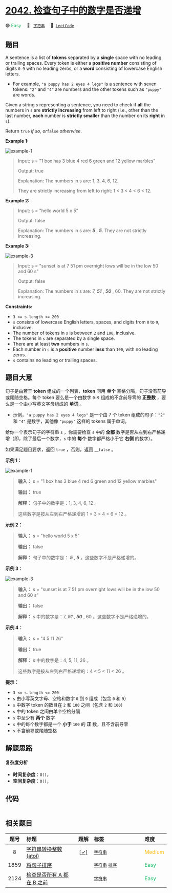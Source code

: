 # [2042. 检查句子中的数字是否递增](https://leetcode.com/problems/check-if-numbers-are-ascending-in-a-sentence)

🟢 <font color=#15bd66>Easy</font>&emsp; 🔖&ensp; [`字符串`](/leetcode-js/outline/tag/string.md)&emsp; 🔗&ensp;[`LeetCode`](https://leetcode.com/problems/check-if-numbers-are-ascending-in-a-sentence)

## 题目

A sentence is a list of **tokens** separated by a **single** space with no
leading or trailing spaces. Every token is either a **positive number**
consisting of digits `0-9` with no leading zeros, or a **word** consisting of
lowercase English letters.

  * For example, `"a puppy has 2 eyes 4 legs"` is a sentence with seven tokens: `"2"` and `"4"` are numbers and the other tokens such as `"puppy"` are words.

Given a string `s` representing a sentence, you need to check if **all** the
numbers in `s` are **strictly increasing** from left to right (i.e., other
than the last number, **each** number is **strictly smaller** than the number
on its **right** in `s`).

Return `true` _if so, or_`false` _otherwise_.



**Example 1:**

![example-1](https://assets.leetcode.com/uploads/2021/09/30/example1.png)

> Input: s = "1 box has 3 blue 4 red 6 green and 12 yellow marbles"
> 
> Output: true
> 
> Explanation: The numbers in s are: 1, 3, 4, 6, 12.
> 
> They are strictly increasing from left to right: 1 < 3 < 4 < 6 < 12.

**Example 2:**

> Input: s = "hello world 5 x 5"
> 
> Output: false
> 
> Explanation: The numbers in s are: _**5**_ , **_5_**. They are not strictly increasing.

**Example 3:**

![example-3](https://assets.leetcode.com/uploads/2021/09/30/example3.png)

> Input: s = "sunset is at 7 51 pm overnight lows will be in the low 50 and 60 s"
> 
> Output: false
> 
> Explanation: The numbers in s are: 7, _**51**_ , _**50**_ , 60. They are not strictly increasing.

**Constraints:**

  * `3 <= s.length <= 200`
  * `s` consists of lowercase English letters, spaces, and digits from `0` to `9`, inclusive.
  * The number of tokens in `s` is between `2` and `100`, inclusive.
  * The tokens in `s` are separated by a single space.
  * There are at least **two** numbers in `s`.
  * Each number in `s` is a **positive** number **less** than `100`, with no leading zeros.
  * `s` contains no leading or trailing spaces.


## 题目大意

句子是由若干 **token** 组成的一个列表，**token** 间用 **单个** 空格分隔，句子没有前导或尾随空格。每个 token
要么是一个由数字 `0-9` 组成的不含前导零的 **正整数**  ，要么是一个由小写英文字母组成的 **单词** 。

  * 示例，`"a puppy has 2 eyes 4 legs"` 是一个由 7 个 token 组成的句子：`"2"` 和 `"4"` 是数字，其他像 `"puppy"` 这样的 tokens 属于单词。

给你一个表示句子的字符串 `s` ，你需要检查 `s` 中的 **全部** 数字是否从左到右严格递增（即，除了最后一个数字，`s` 中的 **每个**
数字都严格小于它 **右侧** 的数字）。

如果满足题目要求，返回 `true` ，否则，返回 __`false` 。



**示例 1：**

![example-1](https://assets.leetcode.com/uploads/2021/09/30/example1.png)

> 
> 
> 
> 
> 
> **输入：** s = "1 box has 3 blue 4 red 6 green and 12 yellow marbles"
> 
> **输出：** true
> 
> **解释：** 句子中的数字是：1, 3, 4, 6, 12 。
> 
> 这些数字是按从左到右严格递增的 1 < 3 < 4 < 6 < 12 。
> 
> 

**示例 2：**

> 
> 
> 
> 
> 
> **输入：** s = "hello world 5 x 5"
> 
> **输出：** false
> 
> **解释：** 句子中的数字是： _**5**_ , **_5_** 。这些数字不是严格递增的。
> 
> 

**示例 3：**

![example-3](https://assets.leetcode.com/uploads/2021/09/30/example3.png)

> 
> 
> 
> 
> 
> **输入：** s = "sunset is at 7 51 pm overnight lows will be in the low 50 and 60 s"
> 
> **输出：** false
> 
> **解释：** s 中的数字是：7, _**51**_ , _**50**_ , 60 。这些数字不是严格递增的。
> 
> 

**示例 4：**

> 
> 
> 
> 
> 
> **输入：** s = "4 5 11 26"
> 
> **输出：** true
> 
> **解释：** s 中的数字是：4, 5, 11, 26 。
> 
> 这些数字是按从左到右严格递增的：4 < 5 < 11 < 26 。
> 
> 



**提示：**

  * `3 <= s.length <= 200`
  * `s` 由小写英文字母、空格和数字 `0` 到 `9` 组成（包含 `0` 和 `9`）
  * `s` 中数字 token 的数目在 `2` 和 `100` 之间（包含 `2` 和 `100`）
  * `s` 中的 token 之间由单个空格分隔
  * `s` 中至少有 **两个** 数字
  * `s` 中的每个数字都是一个 **小于** `100` 的 **正** 数，且不含前导零
  * `s` 不含前导或尾随空格


## 解题思路

#### 复杂度分析

- **时间复杂度**：`O()`，
- **空间复杂度**：`O()`，

## 代码

```javascript

```

## 相关题目

<!-- prettier-ignore -->
| 题号 | 标题 | 题解 | 标签 | 难度 |
| :------: | :------ | :------: | :------ | :------ |
| 8 | [字符串转换整数 (atoi)](https://leetcode.com/problems/string-to-integer-atoi) | [[✓]](/leetcode-js/problem/0008.md) |  [`字符串`](/leetcode-js/outline/tag/string.md) | <font color=#ffb800>Medium</font> |
| 1859 | [将句子排序](https://leetcode.com/problems/sorting-the-sentence) |  |  [`字符串`](/leetcode-js/outline/tag/string.md) [`排序`](/leetcode-js/outline/tag/sorting.md) | <font color=#15bd66>Easy</font> |
| 2124 | [检查是否所有 A 都在 B 之前](https://leetcode.com/problems/check-if-all-as-appears-before-all-bs) |  |  [`字符串`](/leetcode-js/outline/tag/string.md) | <font color=#15bd66>Easy</font> |

<style>
.blue {
    background-color: #096dd9;
    padding: 0.25rem 0.5rem;
    margin: 0;
    font-size: 0.85em;
    border-radius: 3px;
    color: white;
    font-weight: 500;
}
table th:first-of-type { width: 10%; }
table th:nth-of-type(2) { width: 35%; }
table th:nth-of-type(3) { width: 10%; }
table th:nth-of-type(4) { width: 35%; }
table th:nth-of-type(5) { width: 10%; }
</style>
